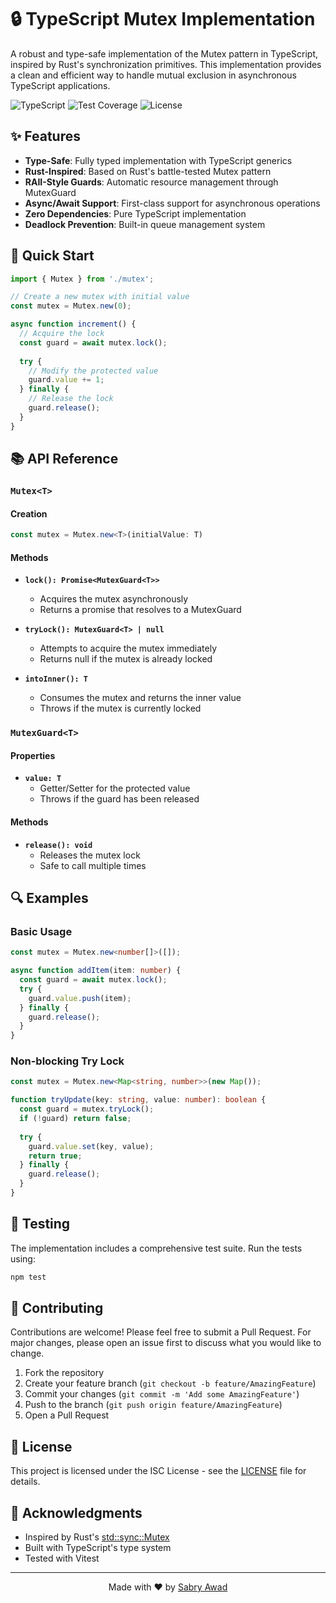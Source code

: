 

# 🔒 TypeScript Mutex Implementation

A robust and type-safe implementation of the Mutex pattern in TypeScript, inspired by Rust's synchronization primitives. This implementation provides a clean and efficient way to handle mutual exclusion in asynchronous TypeScript applications.

![TypeScript](https://img.shields.io/badge/TypeScript-5.x-blue)
![Test Coverage](https://img.shields.io/badge/coverage-100%25-brightgreen)
![License](https://img.shields.io/badge/license-ISC-blue)

## ✨ Features

- **Type-Safe**: Fully typed implementation with TypeScript generics
- **Rust-Inspired**: Based on Rust's battle-tested Mutex pattern
- **RAII-Style Guards**: Automatic resource management through MutexGuard
- **Async/Await Support**: First-class support for asynchronous operations
- **Zero Dependencies**: Pure TypeScript implementation
- **Deadlock Prevention**: Built-in queue management system

## 🚀 Quick Start

```typescript
import { Mutex } from './mutex';

// Create a new mutex with initial value
const mutex = Mutex.new(0);

async function increment() {
  // Acquire the lock
  const guard = await mutex.lock();
  
  try {
    // Modify the protected value
    guard.value += 1;
  } finally {
    // Release the lock
    guard.release();
  }
}
```

## 📚 API Reference

### `Mutex<T>`

#### Creation
```typescript
const mutex = Mutex.new<T>(initialValue: T)
```

#### Methods

- **`lock(): Promise<MutexGuard<T>>`**
  - Acquires the mutex asynchronously
  - Returns a promise that resolves to a MutexGuard

- **`tryLock(): MutexGuard<T> | null`**
  - Attempts to acquire the mutex immediately
  - Returns null if the mutex is already locked

- **`intoInner(): T`**
  - Consumes the mutex and returns the inner value
  - Throws if the mutex is currently locked

### `MutexGuard<T>`

#### Properties

- **`value: T`**
  - Getter/Setter for the protected value
  - Throws if the guard has been released

#### Methods

- **`release(): void`**
  - Releases the mutex lock
  - Safe to call multiple times

## 🔍 Examples

### Basic Usage

```typescript
const mutex = Mutex.new<number[]>([]);

async function addItem(item: number) {
  const guard = await mutex.lock();
  try {
    guard.value.push(item);
  } finally {
    guard.release();
  }
}
```

### Non-blocking Try Lock

```typescript
const mutex = Mutex.new<Map<string, number>>(new Map());

function tryUpdate(key: string, value: number): boolean {
  const guard = mutex.tryLock();
  if (!guard) return false;
  
  try {
    guard.value.set(key, value);
    return true;
  } finally {
    guard.release();
  }
}
```

## 🧪 Testing

The implementation includes a comprehensive test suite. Run the tests using:

```bash
npm test
```

## 🤝 Contributing

Contributions are welcome! Please feel free to submit a Pull Request. For major changes, please open an issue first to discuss what you would like to change.

1. Fork the repository
2. Create your feature branch (`git checkout -b feature/AmazingFeature`)
3. Commit your changes (`git commit -m 'Add some AmazingFeature'`)
4. Push to the branch (`git push origin feature/AmazingFeature`)
5. Open a Pull Request

## 📄 License

This project is licensed under the ISC License - see the [LICENSE](LICENSE) file for details.

## 🙏 Acknowledgments

- Inspired by Rust's [std::sync::Mutex](https://doc.rust-lang.org/std/sync/struct.Mutex.html)
- Built with TypeScript's type system
- Tested with Vitest

---

<p align="center">Made with ❤️ by <a href="https://github.com/sabry-awad97">Sabry Awad</a></p>
